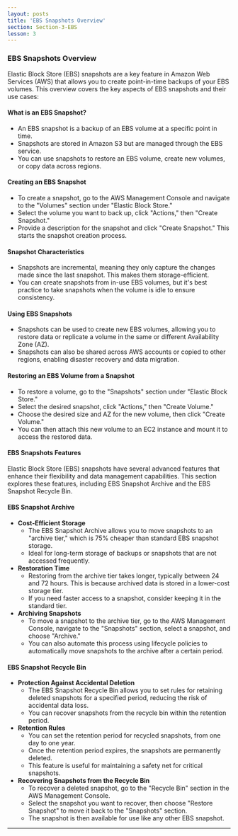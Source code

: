 ```yaml
---
layout: posts
title: 'EBS Snapshots Overview'
section: Section-3-EBS
lesson: 3
---
```


### EBS Snapshots Overview

Elastic Block Store (EBS) snapshots are a key feature in Amazon Web Services (AWS) that allows you to create point-in-time backups of your EBS volumes. This overview covers the key aspects of EBS snapshots and their use cases:

<!-- pagebreak -->

#### What is an EBS Snapshot?

- An EBS snapshot is a backup of an EBS volume at a specific point in time.
- Snapshots are stored in Amazon S3 but are managed through the EBS service.
- You can use snapshots to restore an EBS volume, create new volumes, or copy data across regions.

<!-- pagebreak -->

#### Creating an EBS Snapshot

- To create a snapshot, go to the AWS Management Console and navigate to the "Volumes" section under "Elastic Block Store."
- Select the volume you want to back up, click "Actions," then "Create Snapshot."
- Provide a description for the snapshot and click "Create Snapshot." This starts the snapshot creation process.

<!-- pagebreak -->

#### Snapshot Characteristics

- Snapshots are incremental, meaning they only capture the changes made since the last snapshot. This makes them storage-efficient.
- You can create snapshots from in-use EBS volumes, but it's best practice to take snapshots when the volume is idle to ensure consistency.

<!-- pagebreak -->

#### Using EBS Snapshots

- Snapshots can be used to create new EBS volumes, allowing you to restore data or replicate a volume in the same or different Availability Zone (AZ).
- Snapshots can also be shared across AWS accounts or copied to other regions, enabling disaster recovery and data migration.

<!-- pagebreak -->

#### Restoring an EBS Volume from a Snapshot

- To restore a volume, go to the "Snapshots" section under "Elastic Block Store."
- Select the desired snapshot, click "Actions," then "Create Volume."
- Choose the desired size and AZ for the new volume, then click "Create Volume."
- You can then attach this new volume to an EC2 instance and mount it to access the restored data.

<!-- pagebreak -->

#### EBS Snapshots Features

Elastic Block Store (EBS) snapshots have several advanced features that enhance their flexibility and data management capabilities. This section explores these features, including EBS Snapshot Archive and the EBS Snapshot Recycle Bin.

<!-- pagebreak -->

#### EBS Snapshot Archive

- **Cost-Efficient Storage**
  - The EBS Snapshot Archive allows you to move snapshots to an "archive tier," which is 75% cheaper than standard EBS snapshot storage.
  - Ideal for long-term storage of backups or snapshots that are not accessed frequently.
- **Restoration Time**
  - Restoring from the archive tier takes longer, typically between 24 and 72 hours. This is because archived data is stored in a lower-cost storage tier.
  - If you need faster access to a snapshot, consider keeping it in the standard tier.
- **Archiving Snapshots**
  - To move a snapshot to the archive tier, go to the AWS Management Console, navigate to the "Snapshots" section, select a snapshot, and choose "Archive."
  - You can also automate this process using lifecycle policies to automatically move snapshots to the archive after a certain period.

<!-- pagebreak -->

#### EBS Snapshot Recycle Bin

- **Protection Against Accidental Deletion**
  - The EBS Snapshot Recycle Bin allows you to set rules for retaining deleted snapshots for a specified period, reducing the risk of accidental data loss.
  - You can recover snapshots from the recycle bin within the retention period.
- **Retention Rules**
  - You can set the retention period for recycled snapshots, from one day to one year.
  - Once the retention period expires, the snapshots are permanently deleted.
  - This feature is useful for maintaining a safety net for critical snapshots.
- **Recovering Snapshots from the Recycle Bin**
  - To recover a deleted snapshot, go to the "Recycle Bin" section in the AWS Management Console.
  - Select the snapshot you want to recover, then choose "Restore Snapshot" to move it back to the "Snapshots" section.
  - The snapshot is then available for use like any other EBS snapshot.

---
